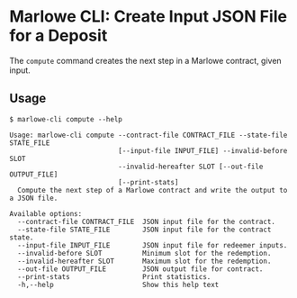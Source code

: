 # Marlowe CLI: Create Input JSON File for a Deposit

The `compute` command creates the next step in a Marlowe contract, given input.


## Usage

    $ marlowe-cli compute --help
    
    Usage: marlowe-cli compute --contract-file CONTRACT_FILE --state-file STATE_FILE
                               [--input-file INPUT_FILE] --invalid-before SLOT
                               --invalid-hereafter SLOT [--out-file OUTPUT_FILE]
                               [--print-stats]
      Compute the next step of a Marlowe contract and write the output to a JSON file.
    
    Available options:
      --contract-file CONTRACT_FILE  JSON input file for the contract.
      --state-file STATE_FILE        JSON input file for the contract state.
      --input-file INPUT_FILE        JSON input file for redeemer inputs.
      --invalid-before SLOT          Minimum slot for the redemption.
      --invalid-hereafter SLOT       Maximum slot for the redemption.
      --out-file OUTPUT_FILE         JSON output file for contract.
      --print-stats                  Print statistics.
      -h,--help                      Show this help text
